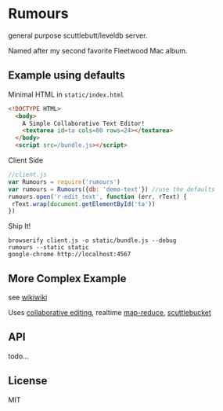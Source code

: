 # Rumours

general purpose scuttlebutt/leveldb server.

Named after my second favorite Fleetwood Mac album.

## Example using defaults

Minimal HTML in `static/index.html`

``` html
<!DOCTYPE HTML>
  <body>
    A Simple Collaborative Text Editor!
    <textarea id=ta cols=80 rows=24></textarea>
  </body>
  <script src=/bundle.js></script>
```

Client Side

``` js
//client.js
var Rumours = require('rumours')
var rumours = Rumours({db: 'demo-text'}) //use the defaults
rumours.open('r-edit_text', function (err, rText) {
 rText.wrap(document.getElementById('ta'))
})
```

Ship It!

``` 
browserify client.js -o static/bundle.js --debug
rumours --static static
google-chrome http://localhost:4567
```

## More Complex Example
see [wikiwiki](https://github.com/dominictarr/wikiwiki)

Uses [collaborative editing](https://github.com/dominictarr/r-edit),
realtime [map-reduce](https://github.com/dominictarr/map-reduce),
[scuttlebucket](https://github.com/dominictarr/scuttlebucket)

## API

todo...

## License

MIT
